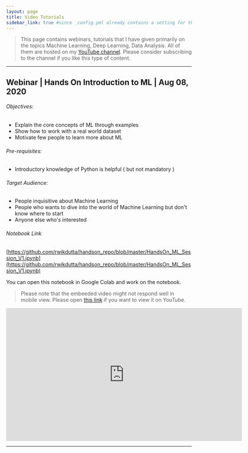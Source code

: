 ```yaml
---
layout: page
title: Video Tutorials
sidebar_link: true #since _config.yml already contains a setting for this
---
```



>This page contains webinars, tutorials that I have given primarily on the topics Machine Learning, Deep Learning, Data Analysis. All of them are hosted on my [YouTube channel](https://www.youtube.com/c/RwikKumarDutta). Please consider subscribing to the channel if you like this type of content.  

---


## Webinar | Hands On Introduction to ML | Aug 08, 2020

###### Objectives:
- Explain the core concepts of ML through examples
- Show how to work with a real world dataset
- Motivate few people to learn more about ML

###### Pre-requisites:
 - Introductory knowledge of Python is helpful ( but not mandatory )

###### Target Audience:
 - People inquisitive about Machine Learning
 - People who wants to dive into the world of Machine Learning but don't know where to start
 - Anyone else who's interested

###### Notebook Link
 [https://github.com/rwikdutta/handson_repo/blob/master/HandsOn_ML_Session_V1.ipynb](https://github.com/rwikdutta/handson_repo/blob/master/HandsOn_ML_Session_V1.ipynb)

 You can open this notebook in Google Colab and work on the notebook.

 > Please note that the embeeded video might not respond well in mobile view. Please open [this link](https://www.youtube.com/watch?v=ABKa8gc73I4&feature=youtu.be) if you want to view it on YouTube.


<div class="embed-responsive embed-responsive-16by9">
  <iframe width="640" height="360" src="https://www.youtube.com/embed/ABKa8gc73I4" frameborder="0" allowfullscreen></iframe>
</div>

---